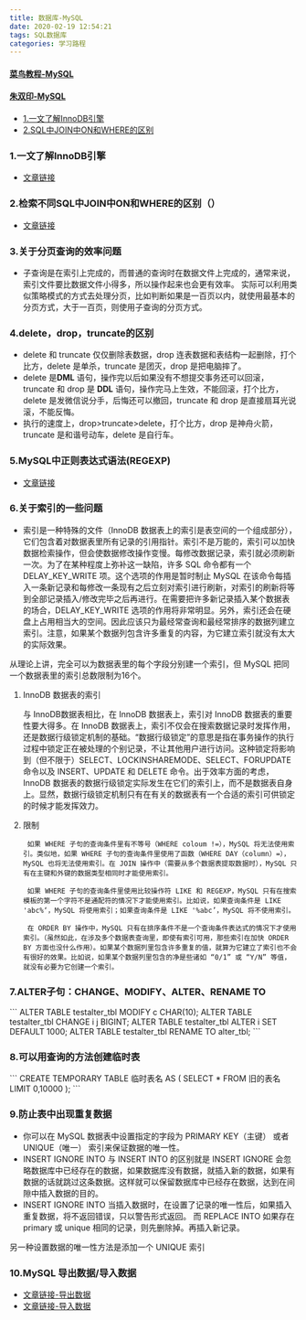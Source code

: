 ```yaml
---
title: 数据库-MySQL
date: 2020-02-19 12:54:21
tags: SQL数据库
categories: 学习路程
---
```


#### [菜鸟教程-MySQL](https://www.runoob.com/mysql/mysql-data-types.html)
#### [朱双印-MySQL](http://www.zsythink.net/archives/category/%e5%ad%98%e5%82%a8/mysql/page/4/)


* [1.一文了解InnoDB引擎](#1)
* [2.SQL中JOIN中ON和WHERE的区别](#2)

<h3 id="1">1.一文了解InnoDB引擎</h3>

* [文章链接](https://www.jianshu.com/p/519fd7747137)

<h3 id="2">2.检索不同SQL中JOIN中ON和WHERE的区别（）</h3>

* [文章链接](https://www.runoob.com/w3cnote/sql-join-the-different-of-on-and-where.html)

<h3 id="3">3.关于分页查询的效率问题</h3>

* 子查询是在索引上完成的，而普通的查询时在数据文件上完成的，通常来说，索引文件要比数据文件小得多，所以操作起来也会更有效率。
实际可以利用类似策略模式的方式去处理分页，比如判断如果是一百页以内，就使用最基本的分页方式，大于一百页，则使用子查询的分页方式。

<h3 id="4">4.delete，drop，truncate的区别</h3>

* delete 和 truncate 仅仅删除表数据，drop 连表数据和表结构一起删除，打个比方，delete 是单杀，truncate 是团灭，drop 是把电脑摔了。
* delete 是**DML** 语句，操作完以后如果没有不想提交事务还可以回滚，truncate 和 drop 是 **DDL** 语句，操作完马上生效，不能回滚，打个比方，delete 是发微信说分手，后悔还可以撤回，truncate 和 drop 是直接扇耳光说滚，不能反悔。
* 执行的速度上，drop>truncate>delete，打个比方，drop 是神舟火箭，truncate 是和谐号动车，delete 是自行车。

<h3 id="5">5.MySQL中正则表达式语法(REGEXP)</h3>

* [文章链接](https://www.runoob.com/mysql/mysql-regexp.html)

<h3 id="6">6.关于索引的一些问题</h3>

* 索引是一种特殊的文件（InnoDB 数据表上的索引是表空间的一个组成部分），它们包含着对数据表里所有记录的引用指针。索引不是万能的，索引可以加快数据检索操作，但会使数据修改操作变慢。每修改数据记录，索引就必须刷新一次。为了在某种程度上弥补这一缺陷，许多 SQL 命令都有一个 DELAY_KEY_WRITE 项。这个选项的作用是暂时制止 MySQL 在该命令每插入一条新记录和每修改一条现有之后立刻对索引进行刷新，对索引的刷新将等到全部记录插入/修改完毕之后再进行。在需要把许多新记录插入某个数据表的场合，DELAY_KEY_WRITE 选项的作用将非常明显。另外，索引还会在硬盘上占用相当大的空间。因此应该只为最经常查询和最经常排序的数据列建立索引。注意，如果某个数据列包含许多重复的内容，为它建立索引就没有太大的实际效果。


从理论上讲，完全可以为数据表里的每个字段分别建一个索引，但 MySQL 把同一个数据表里的索引总数限制为16个。

1. InnoDB 数据表的索引
    
    与 InnoDB数据表相比，在 InnoDB 数据表上，索引对 InnoDB 数据表的重要性要大得多。在 InnoDB 数据表上，索引不仅会在搜索数据记录时发挥作用，还是数据行级锁定机制的基础。“数据行级锁定”的意思是指在事务操作的执行过程中锁定正在被处理的个别记录，不让其他用户进行访问。这种锁定将影响到（但不限于）SELECT、LOCKINSHAREMODE、SELECT、FORUPDATE 命令以及 INSERT、UPDATE 和 DELETE 命令。出于效率方面的考虑，InnoDB 数据表的数据行级锁定实际发生在它们的索引上，而不是数据表自身上。显然，数据行级锁定机制只有在有关的数据表有一个合适的索引可供锁定的时候才能发挥效力。

2. 限制

        如果 WHERE 子句的查询条件里有不等号（WHERE coloum !=），MySQL 将无法使用索引。类似地，如果 WHERE 子句的查询条件里使用了函数（WHERE DAY（column）=），MySQL 也将无法使用索引。在 JOIN 操作中（需要从多个数据表提取数据时），MySQL 只有在主键和外键的数据类型相同时才能使用索引。

        如果 WHERE 子句的查询条件里使用比较操作符 LIKE 和 REGEXP，MySQL 只有在搜索模板的第一个字符不是通配符的情况下才能使用索引。比如说，如果查询条件是 LIKE 'abc%‘，MySQL 将使用索引；如果查询条件是 LIKE '%abc’，MySQL 将不使用索引。

        在 ORDER BY 操作中，MySQL 只有在排序条件不是一个查询条件表达式的情况下才使用索引。（虽然如此，在涉及多个数据表查询里，即使有索引可用，那些索引在加快 ORDER BY 方面也没什么作用）。如果某个数据列里包含许多重复的值，就算为它建立了索引也不会有很好的效果。比如说，如果某个数据列里包含的净是些诸如 “0/1” 或 “Y/N” 等值，就没有必要为它创建一个索引。

<h3 id="7">7.ALTER子句：CHANGE、MODIFY、ALTER、RENAME TO</h3>
```
ALTER TABLE testalter_tbl MODIFY c CHAR(10);
ALTER TABLE testalter_tbl CHANGE i j BIGINT;
ALTER TABLE testalter_tbl ALTER i SET DEFAULT 1000;
ALTER TABLE testalter_tbl RENAME TO alter_tbl;
```

<h3 id="8">8.可以用查询的方法创建临时表</h3>
```
CREATE TEMPORARY TABLE 临时表名 AS
(
    SELECT *  FROM 旧的表名
    LIMIT 0,10000
);
```
<h3 id="9">9.防止表中出现重复数据</h3>

* 你可以在 MySQL 数据表中设置指定的字段为 PRIMARY KEY（主键） 或者 UNIQUE（唯一） 索引来保证数据的唯一性。
* INSERT IGNORE INTO 与 INSERT INTO 的区别就是 INSERT IGNORE 会忽略数据库中已经存在的数据，如果数据库没有数据，就插入新的数据，如果有数据的话就跳过这条数据。这样就可以保留数据库中已经存在数据，达到在间隙中插入数据的目的。
* INSERT IGNORE INTO 当插入数据时，在设置了记录的唯一性后，如果插入重复数据，将不返回错误，只以警告形式返回。 而 REPLACE INTO 如果存在 primary 或 unique 相同的记录，则先删除掉。再插入新记录。

另一种设置数据的唯一性方法是添加一个 UNIQUE 索引

<h3 id="10">10.MySQL 导出数据/导入数据</h3>

* [文章链接-导出数据](https://www.runoob.com/mysql/mysql-database-export.html)
* [文章链接-导入数据](https://www.runoob.com/mysql/mysql-database-import.html)


